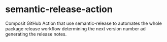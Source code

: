 # semantic-release-action
Composit GitHub Action that use semantic-release to automates the whole package release workflow determining the next version number ad generating the release notes.
